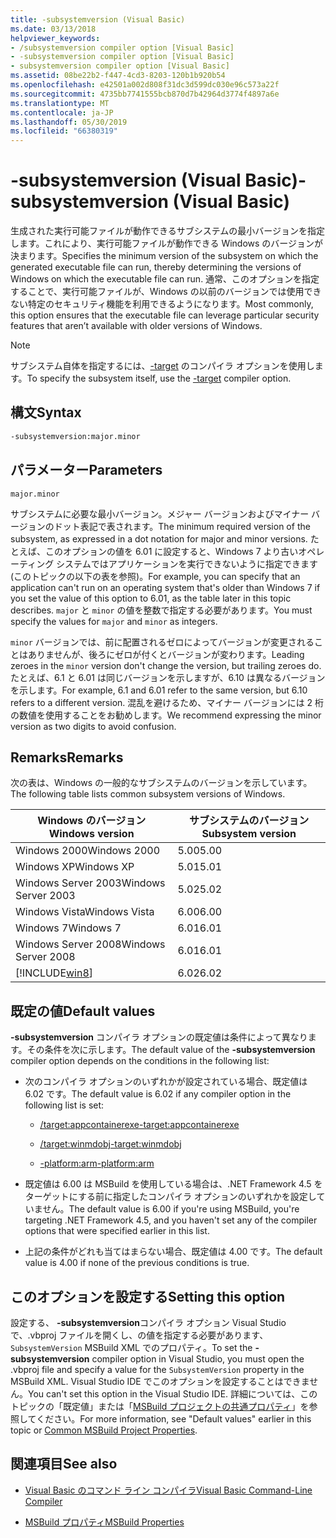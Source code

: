 ```yaml
---
title: -subsystemversion (Visual Basic)
ms.date: 03/13/2018
helpviewer_keywords:
- /subsystemversion compiler option [Visual Basic]
- -subsystemversion compiler option [Visual Basic]
- subsystemversion compiler option [Visual Basic]
ms.assetid: 08be22b2-f447-4cd3-8203-120b1b920b54
ms.openlocfilehash: e42501a002d808f31dc3d599dc030e96c573a22f
ms.sourcegitcommit: 4735bb7741555bcb870d7b42964d3774f4897a6e
ms.translationtype: MT
ms.contentlocale: ja-JP
ms.lasthandoff: 05/30/2019
ms.locfileid: "66380319"
---
```

# <a name="-subsystemversion-visual-basic"></a><span data-ttu-id="2b830-102">-subsystemversion (Visual Basic)</span><span class="sxs-lookup"><span data-stu-id="2b830-102">-subsystemversion (Visual Basic)</span></span>

<span data-ttu-id="2b830-103">生成された実行可能ファイルが動作できるサブシステムの最小バージョンを指定します。これにより、実行可能ファイルが動作できる Windows のバージョンが決まります。</span><span class="sxs-lookup"><span data-stu-id="2b830-103">Specifies the minimum version of the subsystem on which the generated executable file can run, thereby determining the versions of Windows on which the executable file can run.</span></span> <span data-ttu-id="2b830-104">通常、このオプションを指定することで、実行可能ファイルが、Windows の以前のバージョンでは使用できない特定のセキュリティ機能を利用できるようになります。</span><span class="sxs-lookup"><span data-stu-id="2b830-104">Most commonly, this option ensures that the executable file can leverage particular security features that aren’t available with older versions of Windows.</span></span>

> [!NOTE]
> <span data-ttu-id="2b830-105">サブシステム自体を指定するには、[-target](../../../csharp/language-reference/compiler-options/target-compiler-option.md) のコンパイラ オプションを使用します。</span><span class="sxs-lookup"><span data-stu-id="2b830-105">To specify the subsystem itself, use the [-target](../../../csharp/language-reference/compiler-options/target-compiler-option.md) compiler option.</span></span>

## <a name="syntax"></a><span data-ttu-id="2b830-106">構文</span><span class="sxs-lookup"><span data-stu-id="2b830-106">Syntax</span></span>

```vb
-subsystemversion:major.minor
```

## <a name="parameters"></a><span data-ttu-id="2b830-107">パラメーター</span><span class="sxs-lookup"><span data-stu-id="2b830-107">Parameters</span></span>

`major.minor`

<span data-ttu-id="2b830-108">サブシステムに必要な最小バージョン。メジャー バージョンおよびマイナー バージョンのドット表記で表されます。</span><span class="sxs-lookup"><span data-stu-id="2b830-108">The minimum required version of the subsystem, as expressed in a dot notation for major and minor versions.</span></span> <span data-ttu-id="2b830-109">たとえば、このオプションの値を 6.01 に設定すると、Windows 7 より古いオペレーティング システムではアプリケーションを実行できないように指定できます (このトピックの以下の表を参照)。</span><span class="sxs-lookup"><span data-stu-id="2b830-109">For example, you can specify that an application can't run on an operating system that's older than Windows 7 if you set the value of this option to 6.01, as the table later in this topic describes.</span></span> <span data-ttu-id="2b830-110">`major` と `minor` の値を整数で指定する必要があります。</span><span class="sxs-lookup"><span data-stu-id="2b830-110">You must specify the values for `major` and `minor` as integers.</span></span>

<span data-ttu-id="2b830-111">`minor` バージョンでは、前に配置されるゼロによってバージョンが変更されることはありませんが、後ろにゼロが付くとバージョンが変わります。</span><span class="sxs-lookup"><span data-stu-id="2b830-111">Leading zeroes in the `minor` version don't change the version, but trailing zeroes do.</span></span> <span data-ttu-id="2b830-112">たとえば、6.1 と 6.01 は同じバージョンを示しますが、6.10 は異なるバージョンを示します。</span><span class="sxs-lookup"><span data-stu-id="2b830-112">For example, 6.1 and 6.01 refer to the same version, but 6.10 refers to a different version.</span></span> <span data-ttu-id="2b830-113">混乱を避けるため、マイナー バージョンには 2 桁の数値を使用することをお勧めします。</span><span class="sxs-lookup"><span data-stu-id="2b830-113">We recommend expressing the minor version as two digits to avoid confusion.</span></span>

## <a name="remarks"></a><span data-ttu-id="2b830-114">Remarks</span><span class="sxs-lookup"><span data-stu-id="2b830-114">Remarks</span></span>

<span data-ttu-id="2b830-115">次の表は、Windows の一般的なサブシステムのバージョンを示しています。</span><span class="sxs-lookup"><span data-stu-id="2b830-115">The following table lists common subsystem versions of Windows.</span></span>

|<span data-ttu-id="2b830-116">Windows のバージョン</span><span class="sxs-lookup"><span data-stu-id="2b830-116">Windows version</span></span>|<span data-ttu-id="2b830-117">サブシステムのバージョン</span><span class="sxs-lookup"><span data-stu-id="2b830-117">Subsystem version</span></span>|
|---------------------|-----------------------|
|<span data-ttu-id="2b830-118">Windows 2000</span><span class="sxs-lookup"><span data-stu-id="2b830-118">Windows 2000</span></span>|<span data-ttu-id="2b830-119">5.00</span><span class="sxs-lookup"><span data-stu-id="2b830-119">5.00</span></span>|
|<span data-ttu-id="2b830-120">Windows XP</span><span class="sxs-lookup"><span data-stu-id="2b830-120">Windows XP</span></span>|<span data-ttu-id="2b830-121">5.01</span><span class="sxs-lookup"><span data-stu-id="2b830-121">5.01</span></span>|
|<span data-ttu-id="2b830-122">Windows Server 2003</span><span class="sxs-lookup"><span data-stu-id="2b830-122">Windows Server 2003</span></span>|<span data-ttu-id="2b830-123">5.02</span><span class="sxs-lookup"><span data-stu-id="2b830-123">5.02</span></span>|
|<span data-ttu-id="2b830-124">Windows Vista</span><span class="sxs-lookup"><span data-stu-id="2b830-124">Windows Vista</span></span>|<span data-ttu-id="2b830-125">6.00</span><span class="sxs-lookup"><span data-stu-id="2b830-125">6.00</span></span>|
|<span data-ttu-id="2b830-126">Windows 7</span><span class="sxs-lookup"><span data-stu-id="2b830-126">Windows 7</span></span>|<span data-ttu-id="2b830-127">6.01</span><span class="sxs-lookup"><span data-stu-id="2b830-127">6.01</span></span>|
|<span data-ttu-id="2b830-128">Windows Server 2008</span><span class="sxs-lookup"><span data-stu-id="2b830-128">Windows Server 2008</span></span>|<span data-ttu-id="2b830-129">6.01</span><span class="sxs-lookup"><span data-stu-id="2b830-129">6.01</span></span>|
|[!INCLUDE[win8](~/includes/win8-md.md)]|<span data-ttu-id="2b830-130">6.02</span><span class="sxs-lookup"><span data-stu-id="2b830-130">6.02</span></span>|

## <a name="default-values"></a><span data-ttu-id="2b830-131">既定の値</span><span class="sxs-lookup"><span data-stu-id="2b830-131">Default values</span></span>

<span data-ttu-id="2b830-132">**-subsystemversion** コンパイラ オプションの既定値は条件によって異なります。その条件を次に示します。</span><span class="sxs-lookup"><span data-stu-id="2b830-132">The default value of the **-subsystemversion** compiler option depends on the conditions in the following list:</span></span>

- <span data-ttu-id="2b830-133">次のコンパイラ オプションのいずれかが設定されている場合、既定値は 6.02 です。</span><span class="sxs-lookup"><span data-stu-id="2b830-133">The default value is 6.02 if any compiler option in the following list is set:</span></span>

  - [<span data-ttu-id="2b830-134">/target:appcontainerexe</span><span class="sxs-lookup"><span data-stu-id="2b830-134">-target:appcontainerexe</span></span>](../../../visual-basic/reference/command-line-compiler/target.md)

  - [<span data-ttu-id="2b830-135">/target:winmdobj</span><span class="sxs-lookup"><span data-stu-id="2b830-135">-target:winmdobj</span></span>](../../../visual-basic/reference/command-line-compiler/target.md)

  - [<span data-ttu-id="2b830-136">-platform:arm</span><span class="sxs-lookup"><span data-stu-id="2b830-136">-platform:arm</span></span>](../../../visual-basic/reference/command-line-compiler/platform.md)

- <span data-ttu-id="2b830-137">既定値は 6.00 は MSBuild を使用している場合は、.NET Framework 4.5 をターゲットにする前に指定したコンパイラ オプションのいずれかを設定していません。</span><span class="sxs-lookup"><span data-stu-id="2b830-137">The default value is 6.00 if you're using MSBuild, you're targeting .NET Framework 4.5, and you haven't set any of the compiler options that were specified earlier in this list.</span></span>

- <span data-ttu-id="2b830-138">上記の条件がどれも当てはまらない場合、既定値は 4.00 です。</span><span class="sxs-lookup"><span data-stu-id="2b830-138">The default value is 4.00 if none of the previous conditions is true.</span></span>

## <a name="setting-this-option"></a><span data-ttu-id="2b830-139">このオプションを設定する</span><span class="sxs-lookup"><span data-stu-id="2b830-139">Setting this option</span></span>

<span data-ttu-id="2b830-140">設定する、 **-subsystemversion**コンパイラ オプション Visual Studio で、.vbproj ファイルを開くし、の値を指定する必要があります、 `SubsystemVersion` MSBuild XML でのプロパティ。</span><span class="sxs-lookup"><span data-stu-id="2b830-140">To set the **-subsystemversion** compiler option in Visual Studio, you must open the .vbproj file and specify a value for the `SubsystemVersion` property in the MSBuild XML.</span></span> <span data-ttu-id="2b830-141">Visual Studio IDE でこのオプションを設定することはできません。</span><span class="sxs-lookup"><span data-stu-id="2b830-141">You can't set this option in the Visual Studio IDE.</span></span> <span data-ttu-id="2b830-142">詳細については、このトピックの「既定値」または「[MSBuild プロジェクトの共通プロパティ](/visualstudio/msbuild/common-msbuild-project-properties)」を参照してください。</span><span class="sxs-lookup"><span data-stu-id="2b830-142">For more information, see "Default values" earlier in this topic or [Common MSBuild Project Properties](/visualstudio/msbuild/common-msbuild-project-properties).</span></span>

## <a name="see-also"></a><span data-ttu-id="2b830-143">関連項目</span><span class="sxs-lookup"><span data-stu-id="2b830-143">See also</span></span>

- [<span data-ttu-id="2b830-144">Visual Basic のコマンド ライン コンパイラ</span><span class="sxs-lookup"><span data-stu-id="2b830-144">Visual Basic Command-Line Compiler</span></span>](../../../visual-basic/reference/command-line-compiler/index.md)

- [<span data-ttu-id="2b830-145">MSBuild プロパティ</span><span class="sxs-lookup"><span data-stu-id="2b830-145">MSBuild Properties</span></span>](/visualstudio/msbuild/msbuild-properties)
